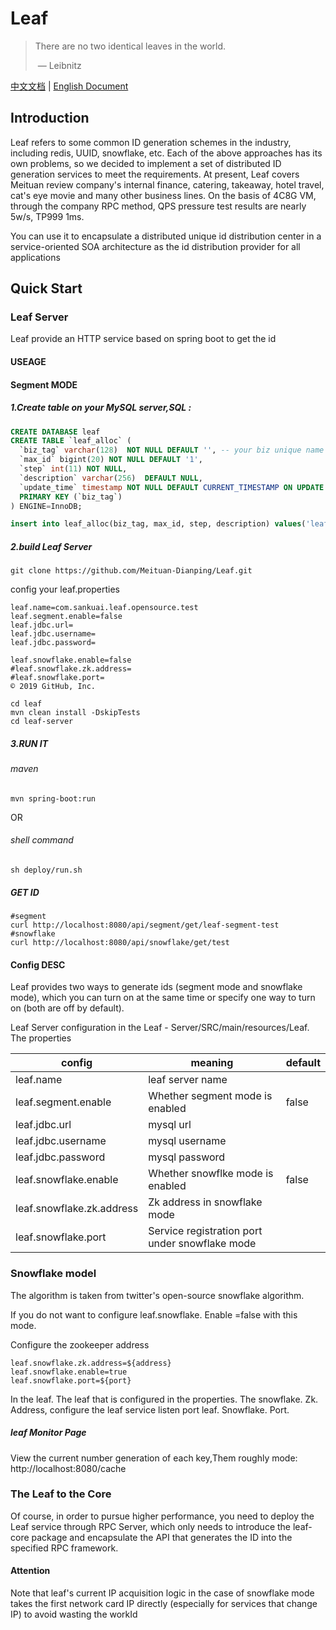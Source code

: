 # Leaf

> There are no two identical leaves in the world.
>
> ​               — Leibnitz

[中文文档](./README_CN.md) | [English Document](./README.md)

## Introduction

Leaf refers to some common ID generation schemes in the industry, including redis, UUID, snowflake, etc.
Each of the above approaches has its own problems, so we decided to implement a set of distributed ID generation services to meet the requirements.
At present, Leaf covers Meituan review company's internal finance, catering, takeaway, hotel travel, cat's eye movie and many other business lines. On the basis of 4C8G VM, through the company RPC method, QPS pressure test results are nearly 5w/s, TP999 1ms.

You can use it to encapsulate a distributed unique id distribution center in a service-oriented SOA architecture as the id distribution provider for all applications

## Quick Start

### Leaf Server

Leaf provide an HTTP service based on spring boot to get the id
#### USEAGE
#### Segment MODE

##### 1.Create table on your MySQL server,SQL : 

```sql
CREATE DATABASE leaf
CREATE TABLE `leaf_alloc` (
  `biz_tag` varchar(128)  NOT NULL DEFAULT '', -- your biz unique name
  `max_id` bigint(20) NOT NULL DEFAULT '1',
  `step` int(11) NOT NULL,
  `description` varchar(256)  DEFAULT NULL,
  `update_time` timestamp NOT NULL DEFAULT CURRENT_TIMESTAMP ON UPDATE CURRENT_TIMESTAMP,
  PRIMARY KEY (`biz_tag`)
) ENGINE=InnoDB;

insert into leaf_alloc(biz_tag, max_id, step, description) values('leaf-segment-test', 1, 2000, 'Test leaf Segment Mode Get Id')
```
##### 2.build Leaf Server

```
git clone https://github.com/Meituan-Dianping/Leaf.git
```
config your leaf.properties

```
leaf.name=com.sankuai.leaf.opensource.test
leaf.segment.enable=false
leaf.jdbc.url=
leaf.jdbc.username=
leaf.jdbc.password=

leaf.snowflake.enable=false
#leaf.snowflake.zk.address=
#leaf.snowflake.port=
© 2019 GitHub, Inc.
```

```shell
cd leaf
mvn clean install -DskipTests
cd leaf-server
```

##### 3.RUN IT
###### maven

```shell
mvn spring-boot:run
```
OR
###### shell command

```shell
sh deploy/run.sh
```
##### GET ID

```shell
#segment
curl http://localhost:8080/api/segment/get/leaf-segment-test
#snowflake
curl http://localhost:8080/api/snowflake/get/test
```
#### Config DESC

Leaf provides two ways to generate ids (segment mode and snowflake mode), which you can turn on at the same time or specify one way to turn on (both are off by default).

Leaf Server configuration in the Leaf - Server/SRC/main/resources/Leaf. The properties

| config                    | meaning                          | default |
| ------------------------- | ----------------------------- | ------ |
| leaf.name                 | leaf server name                  |        |
| leaf.segment.enable       | Whether segment mode is enabled             | false  |
| leaf.jdbc.url             | mysql url                 |        |
| leaf.jdbc.username        | mysql username                 |        |
| leaf.jdbc.password        | mysql password                   |        |
| leaf.snowflake.enable     | Whether snowflke mode is enabled         | false  |
| leaf.snowflake.zk.address |Zk address in snowflake mode      |        |
| leaf.snowflake.port       | Service registration port under snowflake mode |        |


### Snowflake model

The algorithm is taken from twitter's open-source snowflake algorithm.

If you do not want to configure leaf.snowflake. Enable =false with this mode.

Configure the zookeeper address

```
leaf.snowflake.zk.address=${address}
leaf.snowflake.enable=true
leaf.snowflake.port=${port}
```

In the leaf. The leaf that is configured in the properties. The snowflake. Zk. Address, configure the leaf service listen port leaf. Snowflake. Port.

##### leaf Monitor Page

View the current number generation of each key,Them roughly mode: http://localhost:8080/cache

### The Leaf to the Core

Of course, in order to pursue higher performance, you need to deploy the Leaf service through RPC Server, which only needs to introduce the leaf-core package and encapsulate the API that generates the ID into the specified RPC framework.

#### Attention
Note that leaf's current IP acquisition logic in the case of snowflake mode takes the first network card IP directly (especially for services that change IP) to avoid wasting the workId
